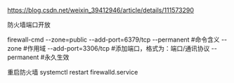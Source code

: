 https://blog.csdn.net/weixin_39412946/article/details/111573290


防火墙端口开放

firewall-cmd --zone=public --add-port=6379/tcp --permanent
#命令含义
--zone #作用域 
--add-port=3306/tcp #添加端口，格式为：端口/通讯协议 
--permanent #永久生效

重启防火墙
systemctl restart firewalld.service